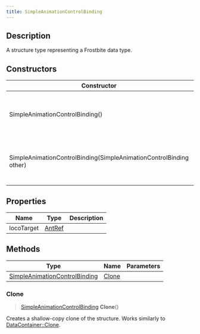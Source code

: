 ```yaml
---
title: SimpleAnimationControlBinding
---
```

## Description

A structure type representing a Frostbite data type.

## Constructors

| Constructor                                                        | Description                                              |
| ------------------------------------------------------------------ | -------------------------------------------------------- |
| SimpleAnimationControlBinding()                                    | Create a new instance of this structure type.            |
| SimpleAnimationControlBinding(SimpleAnimationControlBinding other) | Create a reference copy of a structure of the same type. |

## Properties

| Name       | Type             | Description |
| ---------- | ---------------- | ----------- |
| locoTarget | [AntRef](AntRef) |             |

## Methods

| Type                                                           | Name            | Parameters |
| -------------------------------------------------------------- | --------------- | ---------- |
| [SimpleAnimationControlBinding](SimpleAnimationControlBinding) | [Clone](#clone) |            |

### Clone

> [SimpleAnimationControlBinding](SimpleAnimationControlBinding) **Clone**()

Creates a shallow-copy clone of the structure. Works similarly to [DataContainer::Clone](/vext/ref/shared/class/datacontainer#clone).
